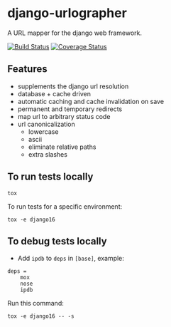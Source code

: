 django-urlographer
==================

A URL mapper for the django web framework.

[![Build Status](https://travis-ci.org/ConsumerAffairs/django-urlographer.png?branch=master)](https://travis-ci.org/ConsumerAffairs/django-urlographer)
[![Coverage Status](https://coveralls.io/repos/ConsumerAffairs/django-urlographer/badge.png)](https://coveralls.io/r/ConsumerAffairs/django-urlographer)


Features
--

* supplements the django url resolution
* database + cache driven
* automatic caching and cache invalidation on save
* permanent and temporary redirects
* map url to arbitrary status code
* url canonicalization
    * lowercase
    * ascii
    * eliminate relative paths
    * extra slashes


To run tests locally
--

```
tox
```

To run tests for a specific environment:
```
tox -e django16
```


To debug tests locally
--

* Add `ipdb` to `deps` in `[base]`, example:

```[base]
deps =
    mox
    nose
    ipdb
```

Run this command:
```
tox -e django16 -- -s
```